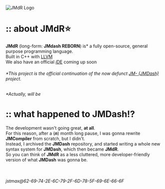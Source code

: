![JMdR Logo](https://github.com/user-attachments/assets/1e5e4917-bf34-4581-b288-b43c1838c819)

# :: about JMdR⭐
**JMdR** (long-form: **JMdash REBORN**) is* a fully open-source, general purpose programming language. \
Built in C++ with [LLVM](https://llvm.org) \
We also have an official [*i*DE](https://github.com/jstmaxlol/myatezhDE) coming up soon
###### *This project is the official continuation of the now defunct [JM- (JMDash)](https://github.com/jmdash-devs/jmdash) project.
###### *Actually, will be
<!-- ## :: [JMdR's documentation]( # ) -->

# :: what happened to JMDash⁉️
The development wasn't going great, **at all**. \
For this reason, after a (***n***) month long pause, I was gonna rewrite **JMCompiler** from scratch, but I didn't. \
Instead, I archived the **JMDash** repository, and started writing a whole new syntax system for **JMDash**, which then became **JMdR**. \
So you can think of **JMdR** as a less cluttered, more developer-friendly version of what **JMDash** was gonna be.


&nbsp;
###### jstmax@62-69-74-2E-6C-79-2F-6D-78-5F-69-6E-66-6F
